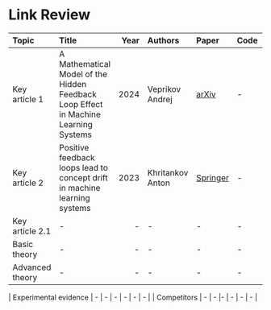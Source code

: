 # Link Review


| Topic | Title | Year | Authors | Paper | Code | Summary |
| :--- | :--- | ---: | :--- | :--- | :--- | :--- |
| Key article 1 | A Mathematical Model of the Hidden Feedback Loop Effect in Machine Learning Systems | 2024 | Veprikov Andrej | [arXiv](https://arxiv.org/abs/2405.02726) | - | First Mathematical Model of feedback loop|
| Key article 2 | Positive feedback loops lead to concept drift in machine learning systems | 2023 | Khritankov Anton | [Springer](https://link.springer.com/article/10.1007/s10489-023-04615-3) | - | First idea of general feedback loop |
| Key article 2.1 | - | - | -| - | - | - |
| Basic theory | - | - | - | - | - | - |
| Advanced theory |- | - | - | - | - | - |

| Experimental evidence | - | - | - | - | - | - |
| Competitors | - | - |- | - | - | - |
